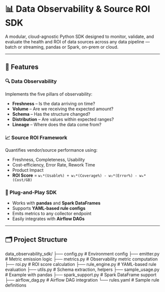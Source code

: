 # 📊 Data Observability & Source ROI SDK

A modular, cloud-agnostic Python SDK designed to monitor, validate, and evaluate the health and ROI of data sources across any data pipeline — batch or streaming, pandas or Spark, on-prem or cloud.

---

## 🚀 Features

### 🔍 Data Observability
Implements the five pillars of observability:
- **Freshness** – Is the data arriving on time?
- **Volume** – Are we receiving the expected amount?
- **Schema** – Has the structure changed?
- **Distribution** – Are values within expected ranges?
- **Lineage** – Where does the data come from?

### 📈 Source ROI Framework
Quantifies vendor/source performance using:
- Freshness, Completeness, Usability
- Cost-efficiency, Error Rate, Rework Time
- Product Impact
- **ROI Score** = `w₁*(Usable%) + w₂*(Coverage%) - w₃*(Error%) - w₄*(Cost/GB)`

### 🧩 Plug-and-Play SDK
- Works with **pandas** and **Spark DataFrames**
- Supports **YAML-based rule configs**
- Emits metrics to any collector endpoint
- Easily integrates with **Airflow DAGs**

---

## 🗂️ Project Structure
data_observability_sdk/ 
├── config.py # Environment config 
├── emitter.py # Metric emission logic 
├── metrics.py # Observability metric computation 
├── roi.py # ROI score calculation 
├── rule_engine.py # YAML-based rule evaluation 
├── utils.py # Schema extraction, helpers 
├── sample_usage.py # Example with pandas 
├── spark_support.py # Spark DataFrame support 
├── airflow_dag.py # Airflow DAG integration 
└── rules.yaml # Sample rule definitions


